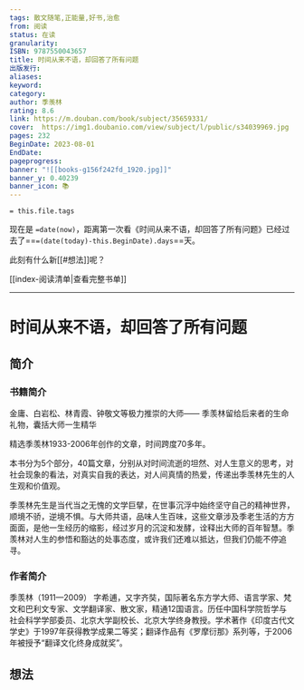 ```yaml
---
tags: 散文随笔,正能量,好书,治愈
from: 阅读
status: 在读
granularity: 
ISBN: 9787550043657
title: 时间从来不语，却回答了所有问题
出版发行: 
aliases: 
keyword: 
category: 
author: 季羡林
rating: 8.6
link: https://m.douban.com/book/subject/35659331/
cover:  https://img1.doubanio.com/view/subject/l/public/s34039969.jpg
pages: 232
BeginDate: 2023-08-01
EndDate:
pageprogress:
banner: "![[books-g156f242fd_1920.jpg]]"
banner_y: 0.40239
banner_icon: 📚
---
```


```
= this.file.tags
```


现在是 `=date(now)`，距离第一次看《时间从来不语，却回答了所有问题》已经过去了==`=(date(today)-this.BeginDate).days`==天。

此刻有什么新[[#想法]]呢？

[[index-阅读清单|查看完整书单]]

---
# 时间从来不语，却回答了所有问题

## 简介
### 书籍简介

金庸、白岩松、林青霞、钟敬文等极力推崇的大师——
季羡林留给后来者的生命礼物，囊括大师一生精华

精选季羡林1933-2006年创作的文章，时间跨度70多年。

本书分为5个部分，40篇文章，分别从对时间流逝的坦然、对人生意义的思考，对社会现象的看法，对真实自我的表达，对人间真情的热爱，传递出季羡林先生的人生观和价值观。

季羡林先生是当代当之无愧的文学巨擘，在世事沉浮中始终坚守自己的精神世界，顺境不骄，逆境不惧。与大师共语，品味人生百味，这些文章涉及季老生活的方方面面，是他一生经历的缩影，经过岁月的沉淀和发酵，诠释出大师的百年智慧。季羡林对人生的参悟和豁达的处事态度，或许我们还难以抵达，但我们仍能不停追寻。


### 作者简介

季羡林（1911—2009）
字希逋，又字齐奘，国际著名东方学大师、语言学家、梵文和巴利文专家、文学翻译家、散文家，精通12国语言。历任中国科学院哲学与社会科学学部委员、北京大学副校长、北京大学终身教授。学术著作《印度古代文学史》于1997年获得教学成果二等奖；翻译作品有《罗摩衍那》系列等，于2006年被授予“翻译文化终身成就奖”。


## 想法


